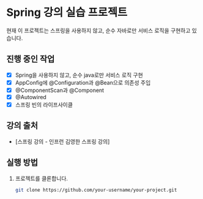 # Spring 강의 실습 프로젝트

현재 이 프로젝트는 스프링을 사용하지 않고, 순수 자바로만 서비스 로직을 구현하고 있습니다.

## 진행 중인 작업

- [x] Spring을 사용하지 않고, 순수 java로만 서비스 로직 구현
- [x] AppConfig에 @Configuration과 @Bean으로 의존성 주입
- [x] @ComponentScan과 @Component
- [x] @Autowired
- [x] 스프링 빈의 라이프사이클

## 강의 출처
- [스프링 강의 - 인프런 김영한 스프링 강의]

## 실행 방법

1. 프로젝트를 클론합니다.
   ```bash
   git clone https://github.com/your-username/your-project.git
